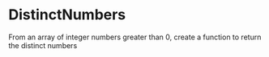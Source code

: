 # DistinctNumbers
From an array of integer numbers greater than 0, create a function to return the distinct numbers
